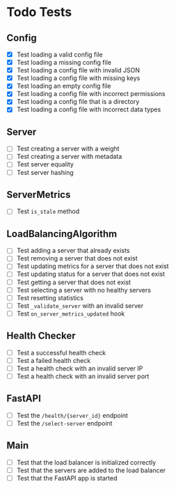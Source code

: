 # Todo Tests

## Config
- [x] Test loading a valid config file
- [x] Test loading a missing config file
- [x] Test loading a config file with invalid JSON
- [x] Test loading a config file with missing keys
- [x] Test loading an empty config file
- [x] Test loading a config file with incorrect permissions
- [x] Test loading a config file that is a directory
- [x] Test loading a config file with incorrect data types

## Server
- [ ] Test creating a server with a weight
- [ ] Test creating a server with metadata
- [ ] Test server equality
- [ ] Test server hashing

## ServerMetrics
- [ ] Test `is_stale` method

## LoadBalancingAlgorithm
- [ ] Test adding a server that already exists
- [ ] Test removing a server that does not exist
- [ ] Test updating metrics for a server that does not exist
- [ ] Test updating status for a server that does not exist
- [ ] Test getting a server that does not exist
- [ ] Test selecting a server with no healthy servers
- [ ] Test resetting statistics
- [ ] Test `_validate_server` with an invalid server
- [ ] Test `on_server_metrics_updated` hook

## Health Checker
- [ ] Test a successful health check
- [ ] Test a failed health check
- [ ] Test a health check with an invalid server IP
- [ ] Test a health check with an invalid server port

## FastAPI
- [ ] Test the `/health/{server_id}` endpoint
- [ ] Test the `/select-server` endpoint

## Main
- [ ] Test that the load balancer is initialized correctly
- [ ] Test that the servers are added to the load balancer
- [ ] Test that the FastAPI app is started
